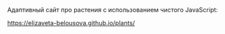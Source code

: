 Адаптивный сайт про растения
с использованием чистого JavaScript:

https://elizaveta-belousova.github.io/plants/
